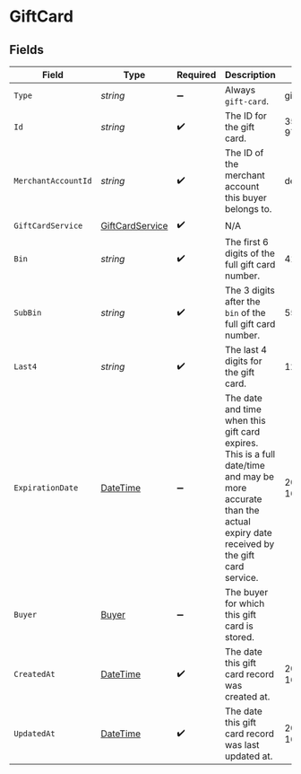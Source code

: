 # GiftCard


## Fields

| Field                                                                                                                                                            | Type                                                                                                                                                             | Required                                                                                                                                                         | Description                                                                                                                                                      | Example                                                                                                                                                          |
| ---------------------------------------------------------------------------------------------------------------------------------------------------------------- | ---------------------------------------------------------------------------------------------------------------------------------------------------------------- | ---------------------------------------------------------------------------------------------------------------------------------------------------------------- | ---------------------------------------------------------------------------------------------------------------------------------------------------------------- | ---------------------------------------------------------------------------------------------------------------------------------------------------------------- |
| `Type`                                                                                                                                                           | *string*                                                                                                                                                         | :heavy_minus_sign:                                                                                                                                               | Always `gift-card`.                                                                                                                                              | gift-card                                                                                                                                                        |
| `Id`                                                                                                                                                             | *string*                                                                                                                                                         | :heavy_check_mark:                                                                                                                                               | The ID for the gift card.                                                                                                                                        | 356d56e5-fe16-42ae-97ee-8d55d846ae2e                                                                                                                             |
| `MerchantAccountId`                                                                                                                                              | *string*                                                                                                                                                         | :heavy_check_mark:                                                                                                                                               | The ID of the merchant account this buyer belongs to.                                                                                                            | default                                                                                                                                                          |
| `GiftCardService`                                                                                                                                                | [GiftCardService](../../Models/Components/GiftCardService.md)                                                                                                    | :heavy_check_mark:                                                                                                                                               | N/A                                                                                                                                                              |                                                                                                                                                                  |
| `Bin`                                                                                                                                                            | *string*                                                                                                                                                         | :heavy_check_mark:                                                                                                                                               | The first 6 digits of the full gift card number.                                                                                                                 | 412345                                                                                                                                                           |
| `SubBin`                                                                                                                                                         | *string*                                                                                                                                                         | :heavy_check_mark:                                                                                                                                               | The 3 digits after the `bin` of the full gift card number.                                                                                                       | 554                                                                                                                                                              |
| `Last4`                                                                                                                                                          | *string*                                                                                                                                                         | :heavy_check_mark:                                                                                                                                               | The last 4 digits for the gift card.                                                                                                                             | 1234                                                                                                                                                             |
| `ExpirationDate`                                                                                                                                                 | [DateTime](https://learn.microsoft.com/en-us/dotnet/api/system.datetime?view=net-5.0)                                                                            | :heavy_minus_sign:                                                                                                                                               |  The date and time when this gift card expires. This is a full date/time and may be more accurate than the actual expiry date received by the gift card service. | 2013-07-16T19:23:00.000+00:00                                                                                                                                    |
| `Buyer`                                                                                                                                                          | [Buyer](../../Models/Components/Buyer.md)                                                                                                                        | :heavy_minus_sign:                                                                                                                                               | The buyer for which this gift card is stored.                                                                                                                    |                                                                                                                                                                  |
| `CreatedAt`                                                                                                                                                      | [DateTime](https://learn.microsoft.com/en-us/dotnet/api/system.datetime?view=net-5.0)                                                                            | :heavy_check_mark:                                                                                                                                               | The date this gift card record was created at.                                                                                                                   | 2013-07-16T19:23:00.000+00:00                                                                                                                                    |
| `UpdatedAt`                                                                                                                                                      | [DateTime](https://learn.microsoft.com/en-us/dotnet/api/system.datetime?view=net-5.0)                                                                            | :heavy_check_mark:                                                                                                                                               | The date this gift card record was last updated at.                                                                                                              | 2013-07-16T19:23:00.000+00:00                                                                                                                                    |